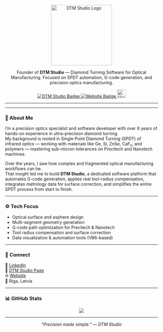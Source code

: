 <!-- ───────────────────────────────────────────── -->
<!--   🌐  DTM Studio — Precision made simple.     -->
<!-- ───────────────────────────────────────────── -->

<p align="center">
  <img src="https://dtm-studio.org/assets/dtmlogo.png" width="200" alt="DTM Studio Logo">
</p>

<p align="center">
  Founder of <b>DTM Studio</b> — Diamond Turning Software for Optical Manufacturing.  
  Focused on SPDT automation, G-code generation, and precision optics manufacturing.
</p>

<p align="center">
  <a href="https://dtm-studio.org">
    <img src="https://img.shields.io/badge/DTM_Studio-SPDT•Optics-21b559?style=for-the-badge" alt="DTM Studio Badge">
  </a>
  <a href="https://dtm-studio.org">
    <img src="https://img.shields.io/badge/Website-dtm--studio.org-blue?style=for-the-badge" alt="Website Badge">
  </a>
  <img src="https://visitor-badge.laobi.icu/badge?page_id=Ljaska" alt="Visitors Badge" style="height:28px;">
</p>

<hr>

---

### 🧭 About Me
I’m a precision optics specialist and software developer with over 8 years of hands-on experience in ultra-precision diamond turning.  
My background is rooted in Single Point Diamond Turning (SPDT) of infrared optics — working with materials like Ge, Si, ZnSe, CaF₂, and polymers — mastering sub-micron tolerances on Precitech and Nanotech machines.

Over the years, I saw how complex and fragmented optical manufacturing workflows can be.  
That insight led me to build **DTM Studio**, a dedicated software platform that automates G-code generation, applies real tool-radius compensation, integrates metrology data for surface correction, and simplifies the entire SPDT process from start to finish.

---

### ⚙️ Tech Focus
- Optical surface and asphere design  
- Multi-segment geometry generation  
- G-code path optimization for Precitech & Nanotech  
- Tool radius compensation and surface correction  
- Data visualization & automation tools (VB6-based)

---

### 🔗 Connect
💼 [LinkedIn](https://linkedin.com/in/andrejs-dtm)  
🏢 [DTM Studio Page](https://linkedin.com/company/dtmstudio-official)  
🌐 [Website](https://dtm-studio.org)  
📍 Riga, Latvia  

---

### 📊 GitHub Stats
<p align="center">
  <img src="https://github-readme-stats.vercel.app/api?username=Ljaska&show_icons=true&theme=github_dark&hide_border=true&bg_color=0D1117&title_color=21b559&icon_color=21b559">
</p>

---

<p align="center"><i>“Precision made simple.” — DTM Studio</i></p>
